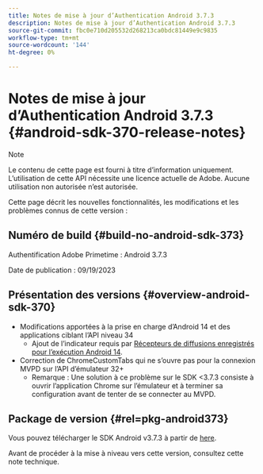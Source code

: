 ```yaml
---
title: Notes de mise à jour d’Authentication Android 3.7.3
description: Notes de mise à jour d’Authentication Android 3.7.3
source-git-commit: fbc0e710d205532d268213ca0bdc81449e9c9835
workflow-type: tm+mt
source-wordcount: '144'
ht-degree: 0%

---
```


# Notes de mise à jour d’Authentication Android 3.7.3 {#android-sdk-370-release-notes}

>[!NOTE]
>
>Le contenu de cette page est fourni à titre d’information uniquement. L’utilisation de cette API nécessite une licence actuelle de Adobe. Aucune utilisation non autorisée n’est autorisée.

Cette page décrit les nouvelles fonctionnalités, les modifications et les problèmes connus de cette version :

## Numéro de build {#build-no-android-sdk-373}

Authentification Adobe Primetime : Android 3.7.3

Date de publication : 09/19/2023



## Présentation des versions {#overview-android-sdk-370}

* Modifications apportées à la prise en charge d’Android 14 et des applications ciblant l’API niveau 34
   * Ajout de l’indicateur requis par [Récepteurs de diffusions enregistrés pour l’exécution Android 14](https://developer.android.com/about/versions/14/behavior-changes-14#runtime-receivers-exported).
* Correction de ChromeCustomTabs qui ne s’ouvre pas pour la connexion MVPD sur l’API d’émulateur 32+
   * Remarque : Une solution à ce problème sur le SDK &lt;3.7.3 consiste à ouvrir l’application Chrome sur l’émulateur et à terminer sa configuration avant de tenter de se connecter au MVPD.


## Package de version {#rel=pkg-android373}

Vous pouvez télécharger le SDK Android v3.7.3 à partir de [here](https://tve.zendesk.com/hc/en-us/articles/204963219-Android-Native-AccessEnabler-Library).

Avant de procéder à la mise à niveau vers cette version, consultez cette note technique.